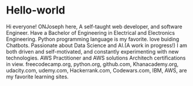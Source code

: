 # Hello-world
Hi everyone!
ONJoseph here, 
A self-taught web developer, and software Engineer. Have a Bachelor of Engineering in Electrical and Electronics Engineering. Python programming language is my favorite. love buiding Chatbots. Passionate about Data Science and AI.(A work in progress!) I am both driven and self-motivated, and constantly experimenting with new technologies. AWS Practitioner and AWS solutions Architech certifications in view. freecodecamp.org, python.org, github.com, Khanacademy.org, udacity.com, udemy.com, Hackerrank.com, Codewars.com, IBM, AWS, are my favorite learning sites. 


